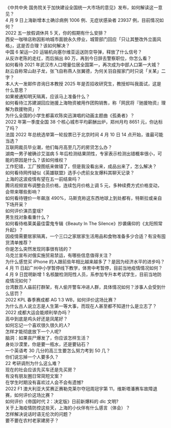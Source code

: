 《中共中央 国务院关于加快建设全国统一大市场的意见》发布，如何解读这一意见？  
4 月 9 日上海新增本土确诊病例 1006 例、无症状感染者 23937 例，目前情况如何？  
2022 五一放假调休共 5 天，你的假期有什么安排？  
西安一咖啡店称因影响城市面貌永久停业，城管部门回应「只让其整改外立面风格」，这是否合理？该如何解决？  
中国 6 架运—20 运输机向塞尔维亚运送防空导弹，释放了什么信号？  
从反诈老陈的走红，而后捐出 80 万，再到今日辞去警察职位，你怎么看？  
如何看待 2021 年武汉市人口增量位居全国第一，再次成为中部人口第一大城？  
赵云自称常山赵子龙，张飞自称燕人张翼德，为何关羽自报家门时只说「关某」二字？  
本人大一发邮件咨询日本教授 2025 年是否招收研究生，教授却叫我面试，这是什么意思？  
如果被通知明天隔离，应该马上准备什么？  
如何看待江苏建湖回应驰援上海物资被用作团购销售，称「网民将『驰援物资』理解为救援物资」？  
为什么全国的小学生都喜欢陈奕迅演唱的动画主题曲《孤勇者》？  
2022 年第一季度全国 38 个核心城市平均薪酬出炉，郑州月均 8651 元，你达标了吗？  
法国 2022 年总统选举第一轮投票已于北京时间 4 月 10 日 14 点开始，谁最可能当选？  
互联网裁员毕业潮，他们每月高至几万的房贷怎么办？  
湖南一男子被确诊艾滋病 5 年后检测结果阴性，专家表示检测出错概率很小，可能的原因是什么？该如何维权？  
工作犯错，工厂按图纸来做错了，但是我没看出来，成品出来了，怎么解决？  
如何看待网传疑似《英雄联盟》选手小虎前女友爆料其聊天记录？  
上海的这波疫情有望在五一前结束吗？  
腾讯视频宣布调整会员价格，连续包月价格上调 5 元，多种续费方式价格变动，会带来哪些影响？  
如何看待锂价一年飙涨 490%，马斯克称这东西地球上到处都有，特斯拉或亲自下场开采？  
如何评价演员童瑶?  
男生找对象看重什么？  
如何看待格莱美最佳雷鬼专辑《Beauty In The Silence》抄袭痛仰的《太阳照常升起》？  
因疫情需要居家隔离，一个三口之家居家生活用品和食物准备多少合适？有没有囤货清单推荐？  
你是怎么突然发现同事很有钱的？  
乌克兰宣布对俄实施贸易禁运，有哪些信息值得关注？  
为什么感觉买 iPhone 的人跟前些年相比越来越多了？是因为经济水平的进步吗？  
4 月 11 日起广州中小学暂停线下教学，体育中考暂停，目前当地疫情情况如何？  
4 月 9 日昆明新增 1 名核酸检测阳性人员，系参加专升本考试学生，目前当地防疫情况如何？  
台湾数百人庙前打群架，有人偷开警车冲进人群，具体情况如何？涉事人会受到什么惩罚？  
2022 KPL 春季赛成都 AG 1:3 WB，如何评价这场比赛？  
为什么古人说立志是人生第一等大事，而现在人甚至都不知道什么是立志了？  
2022 成都大运会能顺利举办吗？  
高中到底是鸡头好还是凤尾好？  
如何忘记一个喜欢很久很久的人?  
怎样才能彻底放下一个人呢?  
脑洞：如果丧尸爆发了，你应该怎样生活？  
身处沙漠里，你是要一瓶水，还是要钻石？  
一个英语考 30 几分的高三生要怎么努力考到 50 几？  
你们说忘掉一个人要多久？  
22 考研调剂为什么这么难？  
现在的社会应该先买车还是先买房？  
有没有朋友圈日常简短文案？  
在学生时期没有喜欢过人会不会有遗憾?  
2022 F1 澳大利亚大奖赛正赛勒克莱尔夺冠周冠宇第 11，维斯塔潘赛车故障退赛，如何评价这场比赛？  
如何评价《帝国时代 2：决定版》日前新爆料的 dlc 文明?  
关于上海疫情防控这些天，上海的小伙伴有什么感言（体会）？  
怎样解决说话时语无伦次的问题？  
要不要在农村老家建房子？  
